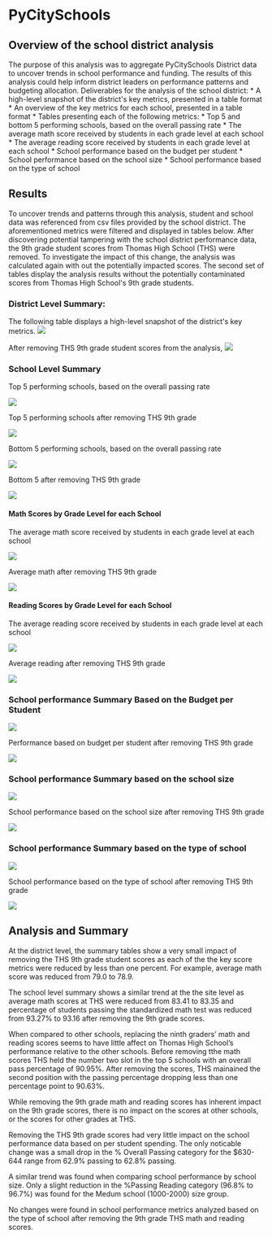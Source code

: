 # PyCitySchools
## Overview of the school district analysis 
The purpose of this analysis was to aggregate PyCitySchools District data to uncover trends in school performance and funding.  The results of this analysis could help inform district leaders on performance patterns and budgeting allocation. 
Deliverables for the analysis of the school district: 
    * A high-level snapshot of the district's key metrics, presented in a table format
    * An overview of the key metrics for each school, presented in a table format
    * Tables presenting each of the following metrics:
        * Top 5 and bottom 5 performing schools, based on the overall passing rate
        * The average math score received by students in each grade level at each school
        * The average reading score received by students in each grade level at each school
        * School performance based on the budget per student
        * School performance based on the school size 
        * School performance based on the type of school

## Results 
To uncover trends and patterns through this analysis, student and school data was referenced from csv files provided by the school district.  The aforementioned metrics were filtered and displayed in tables below. After discovering potential tampering with the school district performance data, the 9th grade student scores from Thomas High School (THS) were removed. To investigate the impact of this change, the analysis was calculated again with out the potentially impacted scores. The second set of tables display the analysis results without the potentially contaminated scores from Thomas High School's 9th grade students. 

### District Level Summary: 

The following table displays a high-level snapshot of the district's key metrics.
<img src="Resources/district_summary_1.png">

After removing THS 9th grade student scores from the analysis, 
<img src="Resources/district_summary_2.png">



### School Level Summary

Top 5 performing schools, based on the overall passing rate

<img src="Resources/top_5_overall_1.png">

Top 5 performing schools after removing THS 9th grade

<img src="Resources/top_5_overall_2.png">

Bottom 5 performing schools, based on the overall passing rate

<img src="Resources/bottom_5_overall_1.png">

Bottom 5 after removing THS 9th grade

<img src="Resources/bottom_5_overall_2.png">


#### Math Scores by Grade Level for each School  
The average math score received by students in each grade level at each school

<img src="Resources/avg_math_bygrade_1.png">

Average math after removing THS 9th grade

<img src="Resources/avg_math_bygrade_2.png">


#### Reading Scores by Grade Level for each School  

The average reading score received by students in each grade level at each school

<img src="Resources/avg_reading_bygrade_1.png">

Average reading after removing THS 9th grade

<img src="Resources/avg_reading_bygrade_2.png">



### School performance Summary Based on the Budget per Student

<img src="Resources/school_perf_by_student_budget_1.png">

Performance based on budget per student after removing THS 9th grade

<img src="Resources/school_perf_by_student_budget_2.png">



### School performance Summary based on the school size 

<img src="Resources/school_perf_by_school_size_1.png">

School performance based on the school size after removing THS 9th grade

<img src="Resources/school_perf_by_school_size_2.png">



### School performance Summary based on the type of school

<img src="Resources/school_perf_by_school_type_1.png">

School performance based on the type of school after removing THS 9th grade
  
<img src="Resources/school_perf_by_school_type_2.png">



## Analysis and Summary
At the district level, the summary tables show a very small impact of removing the THS 9th grade student scores as each of the the key score metrics were reduced by less than one percent. For example, average math score was reduced from 79.0 to 78.9.

The school level summary shows a similar trend at the the site level as average math scores at THS were reduced from 83.41 to 83.35 and percentage of students passing the standardized math test was reduced from 93.27% to 93.16 after removing the 9th grade scores.

When compared to other schools, replacing the ninth graders’ math and reading scores seems to have little affect on Thomas High School’s performance relative to the other schools. Before removing tthe math scores THS held the number two slot in the top 5 schools with an overall pass percentage of 90.95%. After removing the scores, THS mainained the second position with the passing percentage dropping less than one percentage point to 90.63%.

While removing the 9th grade math and reading scores has inherent impact on the 9th grade scores, there is no impact on the scores at other schools, or the scores for other grades at THS. 

Removing the THS 9th grade scores had very little impact on the school performance data based on per student spending. The only noticable change was a small drop in the % Overall Passing category for the $630-644 range from 62.9% passing to 62.8% passing. 

A similar trend was found when comparing school performance by school size. Only a slight reduction in the %Passing Reading category (96.8% to 96.7%) was found for the Medum school (1000-2000) size group.

No changes were found in school performance metrics analyzed based on the type of school  after removing the 9th grade THS math and reading scores.






